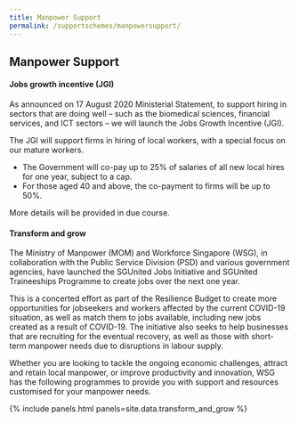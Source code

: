 ```yaml
---
title: Manpower Support
permalink: /supportschemes/manpowersupport/
---
```


## Manpower Support

#### Jobs growth incentive (JGI)

As announced on 17 August 2020 Ministerial Statement, to support hiring in sectors that are doing well – such as the biomedical sciences, financial services, and ICT sectors – we will launch the Jobs Growth Incentive (JGI).

The JGI will support firms in hiring of local workers, with a special focus on our mature workers.
* The Government will co-pay up to 25% of salaries of all new local hires for one year, subject to a cap.
* For those aged 40 and above, the co-payment to firms will be up to 50%.

More details will be provided in due course.  

#### Transform and grow

The Ministry of Manpower (MOM) and Workforce Singapore (WSG), in collaboration with the Public Service Division (PSD) and various government agencies, have launched the SGUnited Jobs Initiative and SGUnited Traineeships Programme to create jobs over the next one year.

This is a concerted effort as part of the Resilience Budget to create more opportunities for jobseekers and workers affected by the current COVID-19 situation, as well as match them to jobs available, including new jobs created as a result of COVID-19. The initiative also seeks to help businesses that are recruiting for the eventual recovery, as well as those with short-term manpower needs due to disruptions in labour supply.

Whether you are looking to tackle the ongoing economic challenges, attract and retain local manpower, or improve productivity and innovation, WSG has the following programmes to provide you with support and resources customised for your manpower needs.

{% include panels.html panels=site.data.transform_and_grow %}
